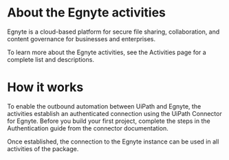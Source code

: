 ﻿# About the Egnyte activities

Egnyte is a cloud-based platform for secure file sharing, collaboration, and content governance for businesses and enterprises.



To learn more about the Egnyte activities, see the Activities page for a complete list and descriptions.

# How it works

To enable the outbound automation between UiPath and Egnyte, the activities establish an authenticated connection using the UiPath Connector for Egnyte. Before you build your first project, complete the steps in the Authentication guide from the connector documentation.

Once established, the connection to the Egnyte instance can be used in all activities of the package.
